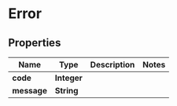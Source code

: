# Error

## Properties

| Name        | Type        | Description | Notes |
|-------------|-------------|-------------|-------|
| **code**    | **Integer** |             |       |
| **message** | **String**  |             |       |




